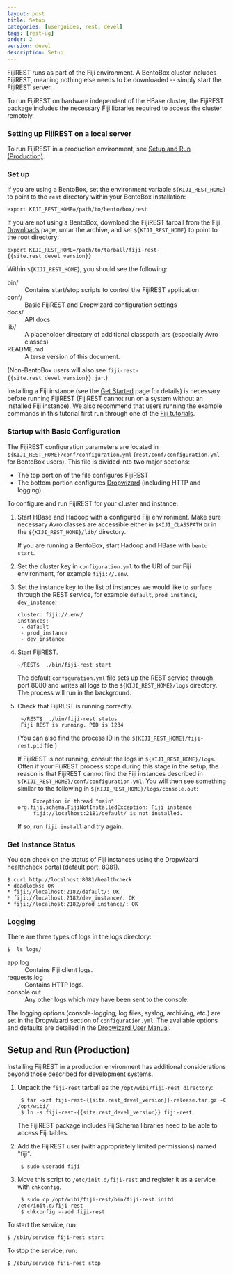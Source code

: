 ```yaml
---
layout: post
title: Setup
categories: [userguides, rest, devel]
tags: [rest-ug]
order: 2
version: devel
description: Setup
---
```


FijiREST runs as part of the Fiji environment. A BentoBox cluster includes FijiREST, meaning nothing else
needs to be downloaded --  simply start the FijiREST server.

To run FijiREST on hardware independent of the HBase cluster, the FijiREST package includes
the necessary Fiji libraries required to access the cluster remotely.

### Setting up FijiREST on a local server

To run FijiREST in a production environment, see [Setup and Run (Production)](#setup-production).

### Set up

If you are using a BentoBox, set the environment variable `${KIJI_REST_HOME}` to point to the `rest` directory
within your BentoBox installation:

    export KIJI_REST_HOME=/path/to/bento/box/rest

If you are not using a BentoBox, download the FijiREST tarball from the Fiji
[Downloads](http://www.fiji.org/getstarted/#Downloads) page, untar the archive, and set `${KIJI_REST_HOME}` to
point to the root directory:

    export KIJI_REST_HOME=/path/to/tarball/fiji-rest-{{site.rest_devel_version}}

Within `${KIJI_REST_HOME}`, you should see the following:

<dl>
<dt>  bin/ </dt>
    <dd>Contains start/stop scripts to control the FijiREST application</dd>
<dt>conf/ </dt>
    <dd>Basic FijiREST and Dropwizard configuration settings</dd>
<dt>docs/ </dt>
    <dd>API docs</dd>
<dt>lib/ </dt>
    <dd>A placeholder directory of additional classpath jars (especially Avro classes)</dd>
<dt>README.md  </dt>
    <dd> A terse version of this document.</dd>
</dl>

(Non-BentoBox users will also see `fiji-rest-{{site.rest_devel_version}}.jar`.)

Installing a Fiji instance (see the [Get Started](http://www.fiji.org/getstarted/) page for details)
is necessary before running FijiREST (FijiREST cannot run on a system without an installed Fiji
instance).  We also recommend that users running the example commands in this tutorial first run
through one of the [Fiji tutorials](http://docs.fiji.org/tutorials.html).

### Startup with Basic Configuration

The FijiREST configuration parameters are located in
`${KIJI_REST_HOME}/conf/configuration.yml`
(`rest/conf/configuration.yml` for BentoBox users). This file is divided into
two major sections:
* The top portion of the file configures FijiREST
* The bottom portion configures [Dropwizard](http://dropwizard.codahale.com/) (including HTTP and logging).

To configure and run FijiREST for your cluster and instance:

1.  Start HBase and Hadoop with a configured Fiji environment. Make sure necessary Avro
classes are accessible either in `$KIJI_CLASSPATH` or in the `${KIJI_REST_HOME}/lib/` directory.

    If you are running a BentoBox, start Hadoop and HBase with `bento start`.

2.  Set the cluster key in `configuration.yml` to the URI of our Fiji
environment, for example `fiji://.env`.

3.  Set the instance key to the list of instances we would like to surface
through the REST service, for example `default`, `prod_instance`,
`dev_instance`:

        cluster: fiji://.env/
        instances:
         - default
         - prod_instance
         - dev_instance

4.  Start FijiREST.

        ~/REST$  ./bin/fiji-rest start

    The default `configuration.yml` file sets up the REST service through port 8080
    and writes all logs to the `${KIJI_REST_HOME}/logs`
    directory. The process will run in the background.

5. Check that FijiREST is running correctly.

        ~/REST$  ./bin/fiji-rest status
        Fiji REST is running. PID is 1234

    (You can also find the process ID in the `${KIJI_REST_HOME}/fiji-rest.pid` file.)

    If FijiREST is not running, consult the logs in `${KIJI_REST_HOME}/logs`.  Often if your FijiREST process
    stops during this stage in the setup, the reason is that FijiREST cannot find the Fiji instances
    described in `${KIJI_REST_HOME}/conf/configuration.yml`.  You will then see something similar to the
    following in `${KIJI_REST_HOME}/logs/console.out`:

            Exception in thread "main" org.fiji.schema.FijiNotInstalledException: Fiji instance
            fiji://localhost:2181/default/ is not installed.

    If so, run `fiji install` and try again.

### Get Instance Status
You can check on the status of Fiji instances using the Dropwizard healthcheck
portal (default port: 8081).

    $ curl http://localhost:8081/healthcheck
    * deadlocks: OK
    * fiji://localhost:2182/default/: OK
    * fiji://localhost:2182/dev_instance/: OK
    * fiji://localhost:2182/prod_instance/: OK

### Logging

There are three types of logs in the logs directory:

    $  ls logs/

<dl>
<dt>app.log</dt>
    <dd>Contains Fiji client logs.</dd>
<dt>requests.log</dt>
    <dd>Contains HTTP logs.</dd>
<dt>console.out</dt>
    <dd>Any other logs which may have been sent to the console.</dd>
</dl>


The logging options (console-logging, log files, syslog, archiving, etc.) are set in the
Dropwizard section of `configuration.yml`. The available options and defaults are detailed
in the [Dropwizard User Manual](http://dropwizard.codahale.com/manual/).

<a id="setup-production"> </a>
## Setup and Run (Production)

Installing FijiREST in a production environment has additional considerations beyond those
described for development systems.

1. Unpack the `fiji-rest` tarball as the `/opt/wibi/fiji-rest directory`:

        $ tar -xzf fiji-rest-{{site.rest_devel_version}}-release.tar.gz -C /opt/wibi/
        $ ln -s fiji-rest-{{site.rest_devel_version}} fiji-rest

    The FijiREST package includes FijiSchema libraries need to be able to access Fiji tables.

1. Add the FijiREST user (with appropriately limited permissions) named "fiji".

        $ sudo useradd fiji

1. Move this script to `/etc/init.d/fiji-rest` and register it as a service with `chkconfig`.

        $ sudo cp /opt/wibi/fiji-rest/bin/fiji-rest.initd  /etc/init.d/fiji-rest
        $ chkconfig --add fiji-rest

To start the service, run:

    $ /sbin/service fiji-rest start

To stop the service, run:

    $ /sbin/service fiji-rest stop
